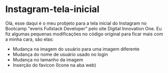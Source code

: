 # Instagram-tela-inicial
Olá, esse daqui é o meu probjeto para a tela inicial do Instagram no Bootcamp "everis Fullstack Developer" pelo site Digital Innovation One.
Eu fiz algumas pequenas modificações no código original para ficar mais com a minha cara, são elas:
 - Mudança na imagem do usuário para uma imagem diferente
 - Mudança do nome de usuário usado no login
 - Mudança no tamanho da imagem
 - Inserção do favicon (Icone na aba web)
